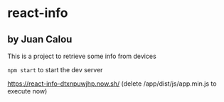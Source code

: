 # react-info
## by Juan Calou

This is a project to retrieve some info from devices

```npm start``` to start the dev server

https://react-info-dtxnpuwjhp.now.sh/ (delete /app/dist/js/app.min.js to execute now)
